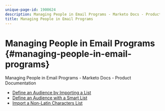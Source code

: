 ```yaml
---
unique-page-id: 1900624
description: Managing People in Email Programs - Marketo Docs - Product Documentation
title: Managing People in Email Programs
---
```


# Managing People in Email Programs {#managing-people-in-email-programs}

Managing People in Email Programs - Marketo Docs - Product Documentation

* [Define an Audience by Importing a List](managing-people-in-email-programs/define-an-audience-by-importing-a-list.md)
* [Define an Audience with a Smart List](managing-people-in-email-programs/define-an-audience-with-a-smart-list.md)
* [Import a Non-Latin Characters List](managing-people-in-email-programs/import-a-non-latin-characters-list.md)

